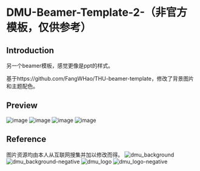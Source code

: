 # DMU-Beamer-Template-2-（非官方模板，仅供参考）
## Introduction
另一个beamer模板，感觉更像是ppt的样式。

基于https://github.com/FangWHao/THU-beamer-template，修改了背景图片和主题配色。
## Preview
![image](https://github.com/user-attachments/assets/7513eb72-02b4-43cb-9d93-506ec3eca3eb)
![image](https://github.com/user-attachments/assets/cd0424bc-91dc-4bae-8756-9644a8138e20)
![image](https://github.com/user-attachments/assets/ddafc033-1d8c-4372-8e5e-49580e66d71e)
![image](https://github.com/user-attachments/assets/c4fdf758-8bda-40e9-9bc2-0fb9d73e1dce)


## Reference
图片资源均由本人从互联网搜集并加以修改而得。
![dmu_background](https://github.com/user-attachments/assets/7d0cf884-7fb9-4524-a719-7044e9e70394)
![dmu_background-negative](https://github.com/user-attachments/assets/dc89c379-3798-4d2a-a737-e9bffa93a8d0)
![dmu_logo](https://github.com/user-attachments/assets/842e2cda-3da9-4e8a-a2b4-671c25ba7505)
![dmu_logo-negative](https://github.com/user-attachments/assets/e012740d-fa3b-48bd-a29d-eeacefeb05e5)

